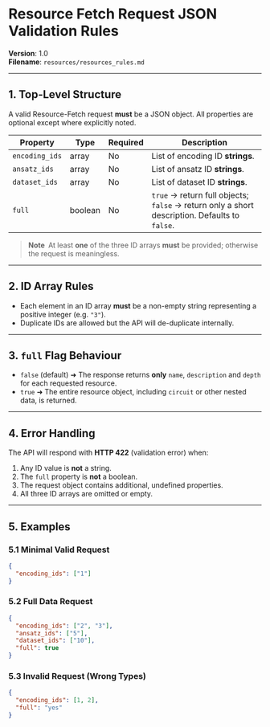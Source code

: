 # Resource Fetch Request JSON Validation Rules

**Version**: 1.0  
**Filename**: `resources/resources_rules.md`

---

## 1. Top-Level Structure

A valid Resource-Fetch request **must** be a JSON object. All properties are optional except where explicitly noted.

| Property        | Type    | Required | Description                                         |
|-----------------|---------|----------|-----------------------------------------------------|
| `encoding_ids`  | array   | No       | List of encoding ID **strings**.                    |
| `ansatz_ids`    | array   | No       | List of ansatz ID **strings**.                      |
| `dataset_ids`   | array   | No       | List of dataset ID **strings**.                     |
| `full`          | boolean | No       | `true` → return full objects; `false` → return only a short description. Defaults to `false`.

> **Note** At least **one** of the three ID arrays **must** be provided; otherwise the request is meaningless.

---

## 2. ID Array Rules

* Each element in an ID array **must** be a non-empty string representing a positive integer (e.g. `"3"`).
* Duplicate IDs are allowed but the API will de-duplicate internally.

---

## 3. `full` Flag Behaviour

* `false` (default) ➜ The response returns **only** `name`, `description` and `depth` for each requested resource.
* `true` ➜ The entire resource object, including `circuit` or other nested data, is returned.

---

## 4. Error Handling

The API will respond with **HTTP 422** (validation error) when:

1. Any ID value is **not** a string.
2. The `full` property is **not** a boolean.
3. The request object contains additional, undefined properties.
4. All three ID arrays are omitted or empty.

---

## 5. Examples

### 5.1 Minimal Valid Request
```json
{
  "encoding_ids": ["1"]
}
```

### 5.2 Full Data Request
```json
{
  "encoding_ids": ["2", "3"],
  "ansatz_ids": ["5"],
  "dataset_ids": ["10"],
  "full": true
}
```

### 5.3 Invalid Request (Wrong Types)
```json
{
  "encoding_ids": [1, 2],
  "full": "yes"
}
``` 